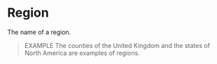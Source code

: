 Region
===========

The name of a region.

> EXAMPLE The counties of the United Kingdom and the states of North America are examples of regions.
